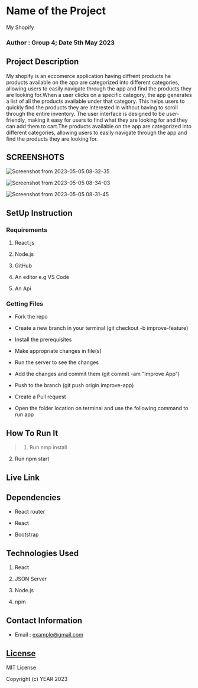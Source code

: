 # Name of the Project

 My Shopify
### Author : Group 4; Date 5th May 2023

## Project Description

My shopify is an eccomerce application having diffrent products.he products available on the app are categorized into different categories, allowing users to easily navigate through the app and find the products they are looking for.When a user clicks on a specific category, the app generates a list of all the products available under that category. This helps users to quickly find the products they are interested in without having to scroll through the entire inventory. The user interface is designed to be user-friendly, making it easy for users to find what they are looking for and they can add them to cart.The products available on the app are categorized into different categories, allowing users to easily navigate through the app and find the products they are looking for.

## SCREENSHOTS

![Screenshot from 2023-05-05 08-32-35](https://user-images.githubusercontent.com/127226487/236384942-2bfe8cd2-f950-4bfe-adac-6231bc928c91.png)


![Screenshot from 2023-05-05 08-34-03](https://user-images.githubusercontent.com/127226487/236385000-76377303-7d94-431d-97f1-037e5b9ba9ce.png)


![Screenshot from 2023-05-05 08-31-45](https://user-images.githubusercontent.com/127226487/236385105-12ac0c6e-09df-4326-88f8-f1b51f75732e.png)




## SetUp Instruction

### Requirements

1. React.js

2. Node.js

3. GitHub

4. An editor e.g VS Code

5. An Api

### Getting Files

* Fork the repo

- Create a new branch in your terminal (git checkout -b improve-feature)

- Install the prerequisites

- Make appropriate changes in file(s)

- Run the server to see the changes

- Add the changes and commit them (git commit -am "Improve App")

- Push to the branch (git push origin improve-app)

- Create a Pull request

* Open the folder location on terminal and use the following command to run app

## How To Run It

>  1. Run nmp install

   2. Run npm start


## Live Link

## Dependencies

- React router

- React 

- Bootstrap

## Technologies Used
1. React

2. JSON Server

3. Node.js

4. npm



## Contact Information

* Email : example@gmail.com

## [License](LICENSE)

MIT License

Copyright (c) YEAR 2023 